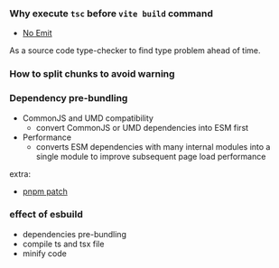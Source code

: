 ### Why execute `tsc` before `vite build` command

* [No Emit](https://www.typescriptlang.org/tsconfig/#noEmit)

As a source code type-checker to find type problem ahead of time.

### How to split chunks to avoid warning

### Dependency pre-bundling

* CommonJS and UMD compatibility
  * convert CommonJS or UMD dependencies into ESM first
* Performance
  * converts ESM dependencies with many internal modules into a single module to improve subsequent page load performance

extra:
* [pnpm patch](https://pnpm.io/cli/patch)

### effect of esbuild
* dependencies pre-bundling 
* compile ts and tsx file
* minify code
